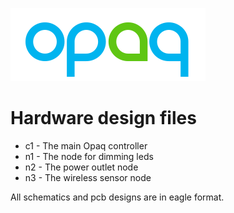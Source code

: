 ![opaq logo](https://raw.githubusercontent.com/anmaped/opaq/master/data/www/images/opaq.png)

# Hardware design files

* c1 - The main Opaq controller
* n1 - The node for dimming leds
* n2 - The power outlet node
* n3 - The wireless sensor node

All schematics and pcb designs are in eagle format.
